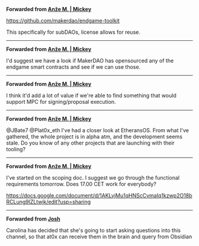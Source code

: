 **Forwarded from [Anže M. | Mickey](https://t.me/mickey_am)**

https://github.com/makerdao/endgame-toolkit

This specifically for subDAOs, license allows for reuse.

***

**Forwarded from [Anže M. | Mickey](https://t.me/mickey_am)**

I'd suggest we have a look if MakerDAO has opensourced any of the endgame smart contracts and see if we can use those.

***

**Forwarded from [Anže M. | Mickey](https://t.me/mickey_am)**

I think it'd add a lot of value if we're able to find something that would support MPC for signing/proposal execution.

***

**Forwarded from [Anže M. | Mickey](https://t.me/mickey_am)**

@JBate7 @Plat0x_eth I've had a closer look at EtheransOS. From what I've gathered, the whole project is in alpha atm, and the development seems stale. Do you know of any other projects that are launching with their tooling?

***

**Forwarded from [Anže M. | Mickey](https://t.me/mickey_am)**

I've started on the scoping doc. I suggest we go through the functional requirements tomorrow. Does 17.00 CET work for everybody?

https://docs.google.com/document/d/1AKLvjMu1qHNScCvmaIq1kzwp2O18bRCLung9IZLtwjk/edit?usp=sharing

***

**Forwarded from [Josh](https://t.me/JBate7)**

Carolina has decided that she's going to start asking questions into this channel, so that at0x can receive them in the brain and query from Obsidian
